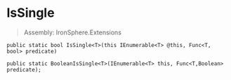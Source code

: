﻿

# IsSingle

> Assembly: IronSphere.Extensions



```
public static bool IsSingle<T>(this IEnumerable<T> @this, Func<T, bool> predicate)

public static BooleanIsSingle<T>(IEnumerable<T> this, Func<T,Boolean> predicate);
```